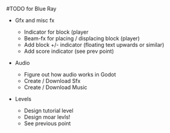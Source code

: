 #TODO for Blue Ray

* Gfx and misc fx
	* Indicator for block (player
	* Beam-fx for placing / displacing block (player)
	* Add block +/- indicator (floating text upwards or similar)
	* Add score indicator (see prev point)

* Audio
	* Figure out how audio works in Godot
	* Create / Download Sfx
	* Create / Download Music

* Levels
	* Design tutorial level
	* Design moar levls!
	* See previous point